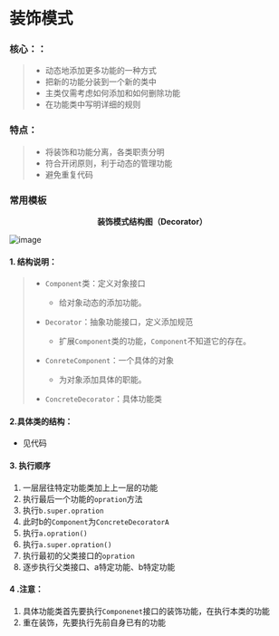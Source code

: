 # 装饰模式

### **核心：**：

> * 动态地添加更多功能的一种方式
> * 把新的功能分装到一个新的类中
> * 主类仅需考虑如何添加和如何删除功能
> * 在功能类中写明详细的规则



### 特点：

> * 将装饰和功能分离，各类职责分明
> * 符合开闭原则，利于动态的管理功能
> * 避免重复代码



### 常用模板


**<center>装饰模式结构图（Decorator）</center>**


![image](https://user-images.githubusercontent.com/80476712/160964043-5c2a33cc-b15f-420c-a4eb-573aaf8619e4.png)


#### 1. 结构说明：

> * `Component`类：定义对象接口
>   * 给对象动态的添加功能。
>
> * `Decorator`：抽象功能接口，定义添加规范
>   * 扩展`Component`类的功能，`Component`不知道它的存在。
> * `ConreteComponent`：一个具体的对象
>   * 为对象添加具体的职能。
> * `ConcreteDecorator`：具体功能类



#### 2.具体类的结构：

* 见代码

#### 3. 执行顺序

1. 一层层往特定功能类加上上一层的功能
2. 执行最后一个功能的`opration`方法
3. 执行`b.super.opration`
4. 此时b的`Component`为`ConcreteDecoratorA`
5. 执行`a.opration()`
6. 执行`a.super.opration()`
7. 执行最初的父类接口的`opration`
8. 逐步执行父类接口、a特定功能、b特定功能



#### 4 .注意：

1. 具体功能类首先要执行`Componenet`接口的装饰功能，在执行本类的功能
2. 重在装饰，先要执行先前自身已有的功能
